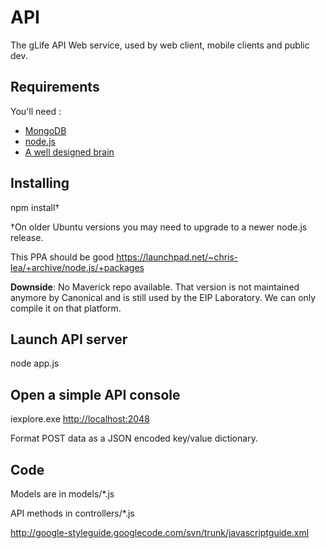 API
===

The gLife API Web service, used by web client, mobile clients and public dev.

Requirements
------------

You'll need :
* [MongoDB](http://www.mongodb.org/)
* [node.js](http://nodejs.org/)
* [A well designed brain](http://llau.me/31)

Installing
----------

npm install†


†On older Ubuntu versions you may need to upgrade to a newer node.js release.

This PPA should be good https://launchpad.net/~chris-lea/+archive/node.js/+packages

**Downside**: No Maverick repo available. That version is not maintained anymore by Canonical and is still used by the EIP Laboratory. We can only compile it on that platform.


Launch API server
-----------------

node app.js


Open a simple API console
-------------------------

iexplore.exe [http://localhost:2048](http://localhost:2048)

Format POST data as a JSON encoded key/value dictionary.

Code
----

Models are in models/*.js

API methods in controllers/*.js

http://google-styleguide.googlecode.com/svn/trunk/javascriptguide.xml